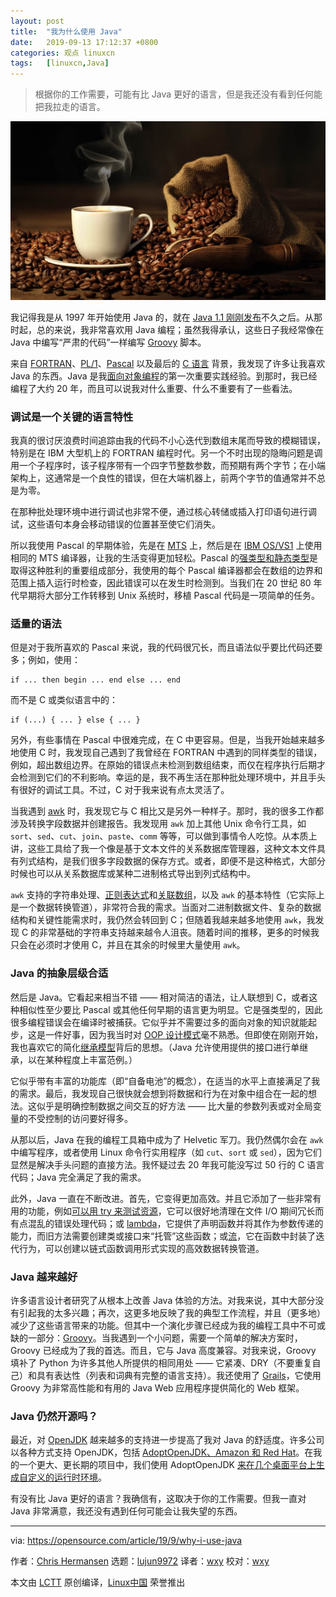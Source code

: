 ```yaml
---
layout: post
title:	"我为什么使用 Java"
date:	2019-09-13 17:12:37 +0800 
categories:	观点 linuxcn 
tags:	[linuxcn,Java]
---
```




> 
> 根据你的工作需要，可能有比 Java 更好的语言，但是我还没有看到任何能把我拉走的语言。
> 
> 
> 


![](/Asserts/Images/album/201909/13/171223bf7noo4bbnkxbkdk.jpg)


我记得我是从 1997 年开始使用 Java 的，就在 [Java 1.1 刚刚发布](https://en.wikipedia.org/wiki/Java_version_history)不久之后。从那时起，总的来说，我非常喜欢用 Java 编程；虽然我得承认，这些日子我经常像在 Java 中编写“严肃的代码”一样编写 [Groovy](https://en.wikipedia.org/wiki/Apache_Groovy) 脚本。


来自 [FORTRAN](https://en.wikipedia.org/wiki/Fortran)、[PL/1](https://en.wikipedia.org/wiki/PL/I)、[Pascal](https://en.wikipedia.org/wiki/Pascal_(programming_language)) 以及最后的 [C 语言](https://en.wikipedia.org/wiki/C_(programming_language)) 背景，我发现了许多让我喜欢 Java 的东西。Java 是我[面向对象编程](https://en.wikipedia.org/wiki/Object-oriented_programming)的第一次重要实践经验。到那时，我已经编程了大约 20 年，而且可以说我对什么重要、什么不重要有了一些看法。


### 调试是一个关键的语言特性


我真的很讨厌浪费时间追踪由我的代码不小心迭代到数组末尾而导致的模糊错误，特别是在 IBM 大型机上的 FORTRAN 编程时代。另一个不时出现的隐晦问题是调用一个子程序时，该子程序带有一个四字节整数参数，而预期有两个字节；在小端架构上，这通常是一个良性的错误，但在大端机器上，前两个字节的值通常并不总是为零。


在那种批处理环境中进行调试也非常不便，通过核心转储或插入打印语句进行调试，这些语句本身会移动错误的位置甚至使它们消失。


所以我使用 Pascal 的早期体验，先是在 [MTS](https://en.wikipedia.org/wiki/Michigan_Terminal_System) 上，然后是在 [IBM OS/VS1](https://en.wikipedia.org/wiki/OS/VS1) 上使用相同的 MTS 编译器，让我的生活变得更加轻松。Pascal 的[强类型和静态类型](https://stackoverflow.com/questions/11889602/difference-between-strong-vs-static-typing-and-weak-vs-dynamic-typing)是取得这种胜利的重要组成部分，我使用的每个 Pascal 编译器都会在数组的边界和范围上插入运行时检查，因此错误可以在发生时检测到。当我们在 20 世纪 80 年代早期将大部分工作转移到 Unix 系统时，移植 Pascal 代码是一项简单的任务。


### 适量的语法


但是对于我所喜欢的 Pascal 来说，我的代码很冗长，而且语法似乎要比代码还要多；例如，使用：



```
if ... then begin ... end else ... end
```

而不是 C 或类似语言中的：



```
if (...) { ... } else { ... }
```

另外，有些事情在 Pascal 中很难完成，在 C 中更容易。但是，当我开始越来越多地使用 C 时，我发现自己遇到了我曾经在 FORTRAN 中遇到的同样类型的错误，例如，超出数组边界。在原始的错误点未检测到数组结束，而仅在程序执行后期才会检测到它们的不利影响。幸运的是，我不再生活在那种批处理环境中，并且手头有很好的调试工具。不过，C 对于我来说有点太灵活了。


当我遇到 [awk](https://en.wikipedia.org/wiki/AWK) 时，我发现它与 C 相比又是另外一种样子。那时，我的很多工作都涉及转换字段数据并创建报告。我发现用 `awk` 加上其他 Unix 命令行工具，如 `sort`、`sed`、`cut`、`join`、`paste`、`comm` 等等，可以做到事情令人吃惊。从本质上讲，这些工具给了我一个像是基于文本文件的关系数据库管理器，这种文本文件具有列式结构，是我们很多字段数据的保存方式。或者，即便不是这种格式，大部分时候也可以从关系数据库或某种二进制格式导出到列式结构中。


`awk` 支持的字符串处理、[正则表达式](https://en.wikipedia.org/wiki/Regular_expression)和[关联数组](https://en.wikipedia.org/wiki/Associative_array)，以及 `awk` 的基本特性（它实际上是一个数据转换管道），非常符合我的需求。当面对二进制数据文件、复杂的数据结构和关键性能需求时，我仍然会转回到 C；但随着我越来越多地使用 `awk`，我发现 C 的非常基础的字符串支持越来越令人沮丧。随着时间的推移，更多的时候我只会在必须时才使用 C，并且在其余的时候里大量使用 `awk`。


### Java 的抽象层级合适


然后是 Java。它看起来相当不错 —— 相对简洁的语法，让人联想到 C，或者这种相似性至少要比 Pascal 或其他任何早期的语言更为明显。它是强类型的，因此很多编程错误会在编译时被捕获。它似乎并不需要过多的面向对象的知识就能起步，这是一件好事，因为我当时对 [OOP 设计模式](https://opensource.com/article/19/7/understanding-software-design-patterns)毫不熟悉。但即使在刚刚开始，我也喜欢它的简化[继承模型](https://www.w3schools.com/java/java_inheritance.asp)背后的思想。（Java 允许使用提供的接口进行单继承，以在某种程度上丰富范例。）


它似乎带有丰富的功能库（即“自备电池”的概念），在适当的水平上直接满足了我的需求。最后，我发现自己很快就会想到将数据和行为在对象中组合在一起的想法。这似乎是明确控制数据之间交互的好方法 —— 比大量的参数列表或对全局变量的不受控制的访问要好得多。


从那以后，Java 在我的编程工具箱中成为了 Helvetic 军刀。我仍然偶尔会在 `awk` 中编写程序，或者使用 Linux 命令行实用程序（如 `cut`、`sort` 或 `sed`），因为它们显然是解决手头问题的直接方法。我怀疑过去 20 年我可能没写过 50 行的 C 语言代码；Java 完全满足了我的需求。


此外，Java 一直在不断改进。首先，它变得更加高效。并且它添加了一些非常有用的功能，例如[可以用 try 来测试资源](https://www.baeldung.com/java-try-with-resources)，它可以很好地清理在文件 I/O 期间冗长而有点混乱的错误处理代码；或 [lambda](https://www.baeldung.com/java-8-lambda-expressions-tips)，它提供了声明函数并将其作为参数传递的能力，而旧方法需要创建类或接口来“托管”这些函数；或[流](https://www.tutorialspoint.com/java8/java8_streams)，它在函数中封装了迭代行为，可以创建以链式函数调用形式实现的高效数据转换管道。


### Java 越来越好


许多语言设计者研究了从根本上改善 Java 体验的方法。对我来说，其中大部分没有引起我的太多兴趣；再次，这更多地反映了我的典型工作流程，并且（更多地）减少了这些语言带来的功能。但其中一个演化步骤已经成为我的编程工具中不可或缺的一部分：[Groovy](https://groovy-lang.org/)。当我遇到一个小问题，需要一个简单的解决方案时，Groovy 已经成为了我的首选。而且，它与 Java 高度兼容。对我来说，Groovy 填补了 Python 为许多其他人所提供的相同用处 —— 它紧凑、DRY（不要重复自己）和具有表达性（列表和词典有完整的语言支持）。我还使用了 [Grails](https://grails.org/)，它使用 Groovy 为非常高性能和有用的 Java Web 应用程序提供简化的 Web 框架。


### Java 仍然开源吗？


最近，对 [OpenJDK](https://openjdk.java.net/) 越来越多的支持进一步提高了我对 Java 的舒适度。许多公司以各种方式支持 OpenJDK，包括 [AdoptOpenJDK、Amazon 和 Red Hat](https://en.wikipedia.org/wiki/OpenJDK)。在我的一个更大、更长期的项目中，我们使用 AdoptOpenJDK [来在几个桌面平台上生成自定义的运行时环境](https://opensource.com/article/19/4/java-se-11-removing-jnlp)。


有没有比 Java 更好的语言？我确信有，这取决于你的工作需要。但我一直对 Java 非常满意，我还没有遇到任何可能会让我失望的东西。




---


via: <https://opensource.com/article/19/9/why-i-use-java>


作者：[Chris Hermansen](https://opensource.com/users/clhermansen) 选题：[lujun9972](https://github.com/lujun9972) 译者：[wxy](https://github.com/wxy) 校对：[wxy](https://github.com/wxy)


本文由 [LCTT](https://github.com/LCTT/TranslateProject) 原创编译，[Linux中国](https://linux.cn/) 荣誉推出
